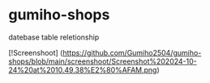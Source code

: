 # gumiho-shops

datebase table reletionship

[!Screenshoot] (https://github.com/Gumiho2504/gumiho-shops/blob/main/screenshoot/Screenshot%202024-10-24%20at%2010.49.38%E2%80%AFAM.png)

